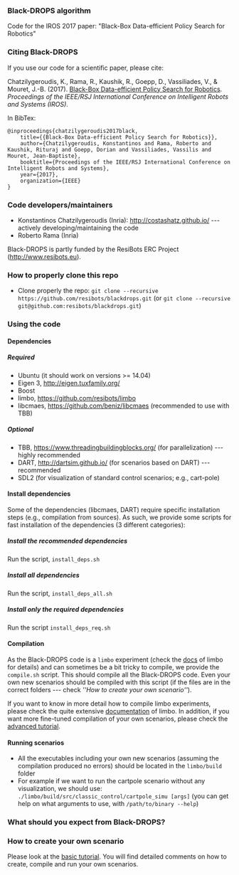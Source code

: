 ### Black-DROPS algorithm

Code for the IROS 2017 paper: "Black-Box Data-efficient Policy Search for Robotics"

### Citing Black-DROPS

If you use our code for a scientific paper, please cite:

Chatzilygeroudis, K., Rama, R., Kaushik, R., Goepp, D., Vassiliades, V., & Mouret, J.-B. (2017). [Black-Box Data-efficient Policy Search for Robotics](https://arxiv.org/abs/1703.07261). *Proceedings of the IEEE/RSJ International Conference on Intelligent Robots and Systems (IROS)*.

In BibTex:
  
    @inproceedings{chatzilygeroudis2017black,
        title={{Black-Box Data-efficient Policy Search for Robotics}},
        author={Chatzilygeroudis, Konstantinos and Rama, Roberto and Kaushik, Rituraj and Goepp, Dorian and Vassiliades, Vassilis and Mouret, Jean-Baptiste},
        booktitle={Proceedings of the IEEE/RSJ International Conference on Intelligent Robots and Systems},
        year={2017},
        organization={IEEE}
    }

### Code developers/maintainers

- Konstantinos Chatzilygeroudis (Inria): http://costashatz.github.io/ --- actively developing/maintaining the code
- Roberto Rama (Inria)

Black-DROPS is partly funded by the ResiBots ERC Project (http://www.resibots.eu).

### How to properly clone this repo

- Clone properly the repo: `git clone --recursive https://github.com/resibots/blackdrops.git` (or `git clone --recursive git@github.com:resibots/blackdrops.git`)

### Using the code

#### Dependencies

##### Required
- Ubuntu (it should work on versions >= 14.04)
- Eigen 3, http://eigen.tuxfamily.org/
- Boost
- limbo, https://github.com/resibots/limbo
- libcmaes, https://github.com/beniz/libcmaes (recommended to use with TBB)

##### Optional
- TBB, https://www.threadingbuildingblocks.org/ (for parallelization) --- highly recommended
- DART, http://dartsim.github.io/ (for scenarios based on DART) --- recommended
- SDL2 (for visualization of standard control scenarios; e.g., cart-pole)

#### Install dependencies

Some of the dependencies (libcmaes, DART) require specific installation steps (e.g., compilation from sources). As such, we provide some scripts for fast installation of the dependencies (3 different categories):

##### Install the recommended dependencies

Run the script, `install_deps.sh`

##### Install all dependencies

Run the script, `install_deps_all.sh`

##### Install only the required dependencies

Run the script `install_deps_req.sh`

#### Compilation

As the Black-DROPS code is a `limbo` experiment (check the [docs](http://www.resibots.eu/limbo/index.html) of limbo for details) and can sometimes be a bit tricky to compile, we provide the `compile.sh` script. This should compile all the Black-DROPS code. Even your own new scenarios should be compiled with this script (if the files are in the correct folders --- check *''How to create your own scenario''*).

If you want to know in more detail how to compile limbo experiments, please check the quite extensive [documentation](http://www.resibots.eu/limbo/index.html) of limbo. In addition, if you want more fine-tuned compilation of your own scenarios, please check the [advanced tutorial](here).

#### Running scenarios

- All the executables including your own new scenarios (assuming the compilation produced no errors) should be located in the `limbo/build` folder
- For example if we want to run the cartpole scenario without any visualization, we should use: `./limbo/build/src/classic_control/cartpole_simu [args]` (you can get help on what arguments to use, with `/path/to/binary --help`)

### What should you expect from Black-DROPS?

### How to create your own scenario

Please look at the [basic tutorial](here). You will find detailed comments on how to create, compile and run your own scenarios.
